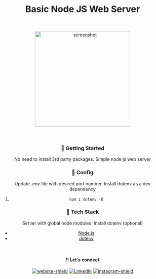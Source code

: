 <div align="center">
<div>
<br>

<h1>Basic Node JS Web Server</h1>

<br>
<br>
<div align="center"> 
  <img src="https://nodejs.org/static/images/logo.svg" width="300" alt="screenshot" />
</div>
<br>
<br>

### :dart: Getting Started

<p>
No need to install 3rd party packages. Simple node js web server</p>

### :dart: Config

<p>
Update .env file with desired port number. Install dotenv as a dev dependency
</p>

1. `npm i dotenv -D`

### :space_invader: Tech Stack

<p>Server with global node modules. Install dotenv (optional)</p>

- [Node.js](https://nodejs.org/en/docs/)
- [dotenv](https://www.npmjs.com/package/dotenv)
</div>

<div align="center">
</br>

#### :bangbang: Let's connect

[![website-shield][website-shield]][website-url] [![LinkedIn][linkedin-shield]][linkedin-url] [![instagram-shield][instagram-shield]][instagram-url]
</br>
</br>

</div>

<!-- [contributors-shield]: https://img.shields.io/github/contributors/othneildrew/Best-README-Template.svg?style=for-the-badge -->

<!-- [contributors-url]: https://github.com/othneildrew/Best-README-Template/graphs/contributors -->

<!-- [forks-shield]: https://img.shields.io/github/forks/othneildrew/Best-README-Template.svg?style=for-the-badge -->
<!-- [forks-url]: https://github.com/othneildrew/Best-README-Template/network/members
[stars-shield]: https://img.shields.io/github/stars/othneildrew/Best-README-Template.svg?style=for-the-badge
[stars-url]: https://github.com/othneildrew/Best-README-Template/stargazers
[issues-shield]: https://img.shields.io/github/issues/othneildrew/Best-README-Template.svg?style=for-the-badge
[issues-url]: https://github.com/othneildrew/Best-README-Template/issues
[license-shield]: https://img.shields.io/github/license/othneildrew/Best-README-Template.svg?style=for-the-badge
[license-url]: https://img.shields.io/badge/Netlify-00C7B7?style=for-the-badge&logo=netlify&logoColor=white -->

[linkedin-shield]: https://img.shields.io/badge/linkedin-blue?style=flat&logo=linkedin
[linkedin-url]: https://www.linkedin.com/in/cristoval
[instagram-shield]: https://img.shields.io/badge/instagram-orange?style=flat&logo=instagram&logoColor=white
[instagram-url]: https://www.instagram/cristhedev
[website-shield]: https://img.shields.io/badge/website-gray?style=flat&logo=stylelint&logoColor=white
[website-url]: https://www.cristhedev.com
